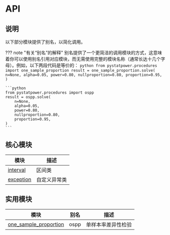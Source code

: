 # API

## 说明

以下部分模块提供了别名，以简化调用。

<!-- prettier-ignore-start -->
??? note "有关“别名”的解释"
    别名提供了一个更简洁的调用模块的方式，这意味着你可以使用别名引用对应模块，而无需使用完整的模块名称（通常长达十几个字母）。例如，以下两段代码是等价的：
    ```python
    from pystatpower.procedures import one_sample_proportion
    result = one_sample_proportion.solve(
        n=None,
        alpha=0.05,
        power=0.80,
        nullproportion=0.80,
        proportion=0.95,
    )
    ```

    ```python
    from pystatpower.procedures import ospp
    result = ospp.solve(
        n=None,
        alpha=0.05,
        power=0.80,
        nullproportion=0.80,
        proportion=0.95,
    )
    ```
<!-- prettier-ignore-end -->

## 核心模块

| 模块                      | 描述         |
| ------------------------- | ------------ |
| [interval](interval.md)   | 区间类       |
| [exception](exception.md) | 自定义异常类 |

## 实用模块

| 模块                                                           | 别名 | 描述               |
| -------------------------------------------------------------- | ---- | ------------------ |
| [one_sample_proportion](./procedures/one_sample_proportion.md) | ospp | 单样本率差异性检验 |
